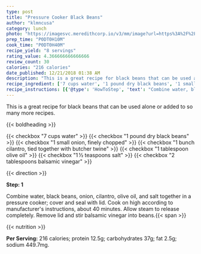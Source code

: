 ```yaml
---
type: post
title: "Pressure Cooker Black Beans"
author: "klmncusa"
category: lunch
photo: "https://imagesvc.meredithcorp.io/v3/mm/image?url=https%3A%2F%2Fimages.media-allrecipes.com%2Fuserphotos%2F5366415.jpg"
prep_time: "P0DT0H10M"
cook_time: "P0DT0H40M"
recipe_yield: "8 servings"
rating_value: 4.366666666666666
review_count: 30
calories: "216 calories"
date_published: 12/21/2018 01:38 AM
description: "This is a great recipe for black beans that can be used alone or added to so many more recipes."
recipe_ingredient: ['7 cups water', '1 pound dry black beans', '1 small onion, finely chopped', '1 bunch cilantro, tied together with butcher twine', '1 tablespoon olive oil', '1\u2009½ teaspoons salt', '2 tablespoons balsamic vinegar']
recipe_instructions: [{'@type': 'HowToStep', 'text': "Combine water, black beans, onion, cilantro, olive oil, and salt together in a pressure cooker; cover and seal with lid. Cook on high according to manufacturer's instructions, about 40 minutes. Allow steam to release completely. Remove lid and stir balsamic vinegar into beans.\n"}]
---
```


This is a great recipe for black beans that can be used alone or added to so many more recipes. 

{{< boldheading >}}

{{< checkbox "7 cups water" >}}
{{< checkbox "1 pound dry black beans" >}}
{{< checkbox "1 small onion, finely chopped" >}}
{{< checkbox "1 bunch cilantro, tied together with butcher twine" >}}
{{< checkbox "1 tablespoon olive oil" >}}
{{< checkbox "1 ½ teaspoons salt" >}}
{{< checkbox "2 tablespoons balsamic vinegar" >}}


{{< direction >}}

**Step: 1**

Combine water, black beans, onion, cilantro, olive oil, and salt together in a pressure cooker; cover and seal with lid. Cook on high according to manufacturer's instructions, about 40 minutes. Allow steam to release completely. Remove lid and stir balsamic vinegar into beans.{{< span >}}

{{< nutrition >}}

**Per Serving:** 216 calories; protein 12.5g; carbohydrates 37g; fat 2.5g; sodium 449.7mg.